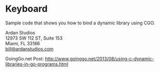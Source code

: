 <h1>Keyboard</h1>

<p>Sample code that shows you how to bind a dynamic library using CGO.</p>

Ardan Studios<br />
12973 SW 112 ST, Suite 153<br />
Miami, FL 33186<br />
bill@ardanstudios.com

GoingGo.net Post:
http://www.goinggo.net/2013/08/using-c-dynamic-libraries-in-go-programs.html

